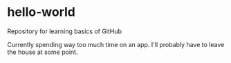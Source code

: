 # hello-world
Repository for learning basics of GitHub

Currently spending way too much time on an app.
I'll probably have to leave the house at some point.
